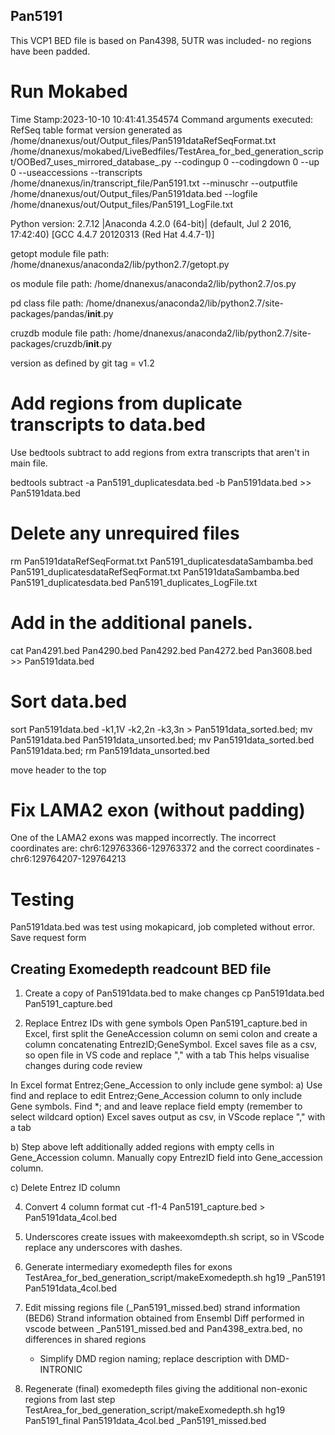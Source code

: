 ## Pan5191
This VCP1 BED file is based on Pan4398, 5UTR was included- no regions have been padded.

# Run Mokabed
Time Stamp:2023-10-10 10:41:41.354574
Command arguments executed:
RefSeq table format version generated as /home/dnanexus/out/Output_files/Pan5191dataRefSeqFormat.txt
/home/dnanexus/mokabed/LiveBedfiles/TestArea_for_bed_generation_script/OOBed7_uses_mirrored_database_.py --codingup 0 --codingdown 0 --up 0 --useaccessions --transcripts /home/dnanexus/in/transcript_file/Pan5191.txt --minuschr --outputfile /home/dnanexus/out/Output_files/Pan5191data.bed --logfile /home/dnanexus/out/Output_files/Pan5191_LogFile.txt 

 Python version: 2.7.12 |Anaconda 4.2.0 (64-bit)| (default, Jul  2 2016, 17:42:40) 
[GCC 4.4.7 20120313 (Red Hat 4.4.7-1)]

 getopt module file path: /home/dnanexus/anaconda2/lib/python2.7/getopt.py

 os module file path: /home/dnanexus/anaconda2/lib/python2.7/os.py

 pd class file path: /home/dnanexus/anaconda2/lib/python2.7/site-packages/pandas/__init__.py

 cruzdb module file path: /home/dnanexus/anaconda2/lib/python2.7/site-packages/cruzdb/__init__.py

version as defined by git tag = v1.2

# Add regions from duplicate transcripts to data.bed
Use bedtools subtract to add regions from extra transcripts that aren't in main file.

bedtools subtract -a Pan5191_duplicatesdata.bed -b Pan5191data.bed >> Pan5191data.bed

# Delete any unrequired files
rm Pan5191dataRefSeqFormat.txt Pan5191_duplicatesdataSambamba.bed Pan5191_duplicatesdataRefSeqFormat.txt Pan5191dataSambamba.bed Pan5191_duplicatesdata.bed Pan5191_duplicates_LogFile.txt

# Add in the additional panels.
cat Pan4291.bed Pan4290.bed Pan4292.bed Pan4272.bed Pan3608.bed >> Pan5191data.bed

# Sort data.bed
sort Pan5191data.bed -k1,1V -k2,2n -k3,3n > Pan5191data_sorted.bed; mv Pan5191data.bed Pan5191data_unsorted.bed; mv Pan5191data_sorted.bed Pan5191data.bed; rm Pan5191data_unsorted.bed

move header to the top

# Fix LAMA2 exon (without padding)
One of the LAMA2 exons was mapped incorrectly. The incorrect coordinates are: chr6:129763366-129763372 and the correct coordinates - chr6:129764207-129764213

# Testing
Pan5191data.bed was test using mokapicard, job completed without error.
Save request form

## Creating Exomedepth readcount BED file
1. Create a copy of Pan5191data.bed to make changes 
    cp Pan5191data.bed Pan5191_capture.bed

2. Replace Entrez IDs with gene symbols Open Pan5191_capture.bed in Excel, first split the GeneAccession column on semi colon and   create a column concatenating EntrezID;GeneSymbol. Excel saves file as a csv, so open file in VS code and replace "," with a tab This helps visualise changes during code review

In Excel format Entrez;Gene_Accession to only include gene symbol:
a) Use find and replace to edit Entrez;Gene_Accession column to only include Gene symbols. Find *; and and leave replace field empty (remember to select wildcard option) Excel saves output as csv, in VScode replace "," with a tab

b) Step above left additionally added regions with empty cells in Gene_Accession column. Manually copy EntrezID field into Gene_accession column.

c) Delete Entrez ID column

4. Convert 4 column format 
    cut -f1-4 Pan5191_capture.bed > Pan5191data_4col.bed

5. Underscores create issues with makeexomdepth.sh script, so in VScode replace any underscores with dashes.

6. Generate intermediary exomedepth files for exons TestArea_for_bed_generation_script/makeExomedepth.sh hg19 _Pan5191 Pan5191data_4col.bed

7. Edit missing regions file (_Pan5191_missed.bed) strand information (BED6) Strand information obtained from Ensembl Diff performed in vscode between _Pan5191_missed.bed and Pan4398_extra.bed, no differences in shared regions

    - Simplify DMD region naming; replace description with DMD-INTRONIC

8. Regenerate (final) exomedepth files giving the additional non-exonic regions from last step 
TestArea_for_bed_generation_script/makeExomedepth.sh hg19 Pan5191_final Pan5191data_4col.bed _Pan5191_missed.bed
